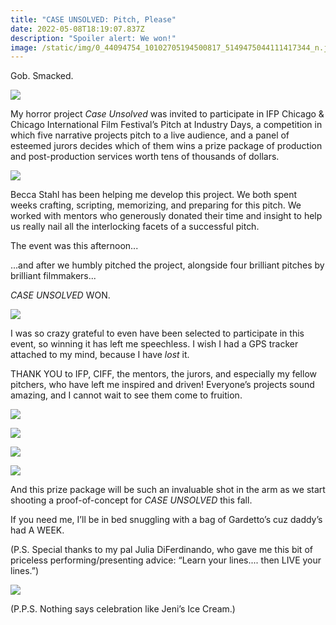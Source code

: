 ```yaml
---
title: "CASE UNSOLVED: Pitch, Please"
date: 2022-05-08T18:19:07.837Z
description: "Spoiler alert: We won!"
image: /static/img/0_44094754_10102705194500817_5149475044111417344_n.jpg
---
```

Gob. Smacked.

![](/static/img/44073575_10102706215419887_7394554543943450624_n.jpg)

My horror project *Case Unsolved* was invited to participate in IFP Chicago & Chicago International Film Festival’s Pitch at Industry Days, a competition in which five narrative projects pitch to a live audience, and a panel of esteemed jurors decides which of them wins a prize package of production and post-production services worth tens of thousands of dollars.

![](/static/img/44037141_10102705244111397_7977362433276641280_n.jpg)

Becca Stahl has been helping me develop this project. We both spent weeks crafting, scripting, memorizing, and preparing for this pitch. We worked with mentors who generously donated their time and insight to help us really nail all the interlocking facets of a successful pitch.

The event was this afternoon...

...and after we  humbly pitched the project, alongside four brilliant pitches by brilliant filmmakers...

*CASE UNSOLVED* WON.

![](/static/img/44028260_10102705194036747_5379740288233242624_n.jpg)

I was so crazy grateful to even have been selected to participate in this event, so winning it has left me speechless. I wish I had a GPS tracker attached to my mind, because I have *lost* it.

THANK YOU to IFP, CIFF, the mentors, the jurors, and especially my fellow pitchers, who have left me inspired and driven! Everyone’s projects sound amazing, and I cannot wait to see them come to fruition.

![](/static/img/44061657_10102705303936507_4122486722267185152_n.jpg)

![](/static/img/44080665_10102706215429867_4798268404312047616_n.jpg)



![](/static/img/44237384_10102705186227397_5006054850463531008_n.jpg)

![](/static/img/44076998_10102705186347157_1466989205715419136_n.jpg)

And this prize package will be such an invaluable shot in the arm as we start shooting a proof-of-concept for *CASE UNSOLVED* this fall.

If you need me, I’ll be in bed snuggling with a bag of Gardetto’s cuz daddy’s had A WEEK.

(P.S. Special thanks to my pal Julia DiFerdinando, who gave me this bit of priceless performing/presenting advice: “Learn your lines.... then LIVE your lines.”)

![](/static/img/44252407_10102705193996827_3305397532397404160_n.jpg)

(P.P.S. Nothing says celebration like Jeni’s Ice Cream.)